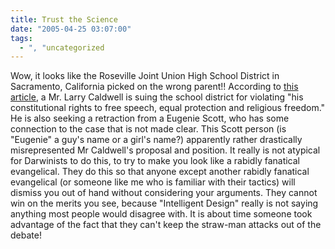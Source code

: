```yaml
---
title: Trust the Science
date: "2005-04-25 03:07:00"
tags:
  - ", "uncategorized
---
```

<p> Wow, it looks like the Roseville Joint Union
High School District in Sacramento, California
picked on the wrong parent!!  According to <a href="http://worldnetdaily.com/news/article.asp?ARTICLE_ID=43953">this
article</a>, a Mr. Larry Caldwell is suing the school district
for violating "his constitutional rights to free speech, equal
protection and religious freedom."  He is also seeking a retraction
from a Eugenie Scott, who has some connection to the case that
is not made clear.  This Scott person (is "Eugenie" a guy's name
or a girl's name?) apparently rather drastically misrepresented
Mr Caldwell's proposal and position.  It really is not atypical
for Darwinists to do this, to try to make you look like a rabidly
fanatical evangelical.  They do this so that anyone except another
rabidly fanatical evangelical (or someone like me who is familiar
with their tactics) will dismiss you out of hand without considering
your arguments.  They cannot win on the merits you see, because
"Intelligent Design" really is not saying anything most people would
disagree with.  It is about time someone took advantage of the fact
that they can't keep the straw-man attacks out of the debate!</p>

